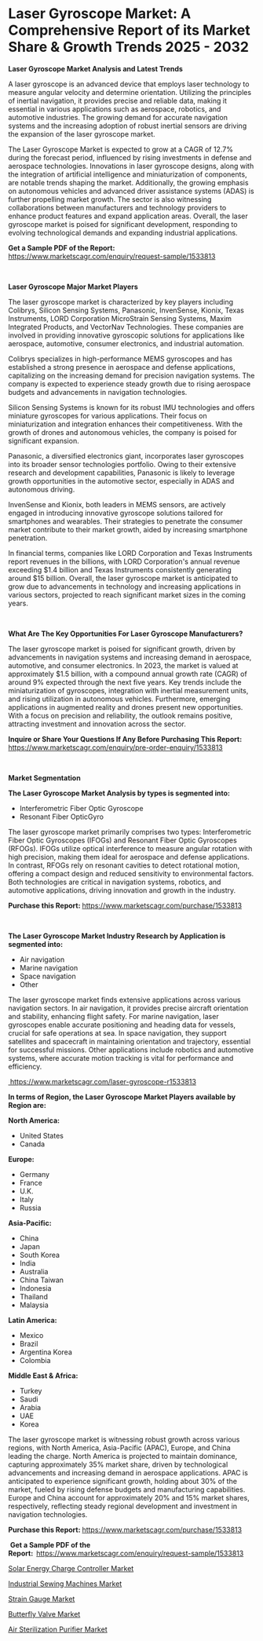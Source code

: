 <p><h1>Laser Gyroscope Market: A Comprehensive Report of its Market Share & Growth Trends 2025 - 2032</h1></p><p><strong>Laser Gyroscope Market Analysis and Latest Trends</strong></p>
<p><p>A laser gyroscope is an advanced device that employs laser technology to measure angular velocity and determine orientation. Utilizing the principles of inertial navigation, it provides precise and reliable data, making it essential in various applications such as aerospace, robotics, and automotive industries. The growing demand for accurate navigation systems and the increasing adoption of robust inertial sensors are driving the expansion of the laser gyroscope market.</p><p>The Laser Gyroscope Market is expected to grow at a CAGR of 12.7% during the forecast period, influenced by rising investments in defense and aerospace technologies. Innovations in laser gyroscope designs, along with the integration of artificial intelligence and miniaturization of components, are notable trends shaping the market. Additionally, the growing emphasis on autonomous vehicles and advanced driver assistance systems (ADAS) is further propelling market growth. The sector is also witnessing collaborations between manufacturers and technology providers to enhance product features and expand application areas. Overall, the laser gyroscope market is poised for significant development, responding to evolving technological demands and expanding industrial applications.</p></p>
<p><strong>Get a Sample PDF of the Report:&nbsp;</strong> <a href="https://www.marketscagr.com/enquiry/request-sample/1533813?utm_campaign=2114&utm_medium=2&utm_source=Github&utm_content=ia&utm_term=08042025&utm_id=laser-gyroscope">https://www.marketscagr.com/enquiry/request-sample/1533813</a></p>
<p>&nbsp;</p>
<p><strong>Laser Gyroscope Major Market Players</strong></p>
<p><p>The laser gyroscope market is characterized by key players including Colibrys, Silicon Sensing Systems, Panasonic, InvenSense, Kionix, Texas Instruments, LORD Corporation MicroStrain Sensing Systems, Maxim Integrated Products, and VectorNav Technologies. These companies are involved in providing innovative gyroscopic solutions for applications like aerospace, automotive, consumer electronics, and industrial automation.</p><p>Colibrys specializes in high-performance MEMS gyroscopes and has established a strong presence in aerospace and defense applications, capitalizing on the increasing demand for precision navigation systems. The company is expected to experience steady growth due to rising aerospace budgets and advancements in navigation technologies.</p><p>Silicon Sensing Systems is known for its robust IMU technologies and offers miniature gyroscopes for various applications. Their focus on miniaturization and integration enhances their competitiveness. With the growth of drones and autonomous vehicles, the company is poised for significant expansion.</p><p>Panasonic, a diversified electronics giant, incorporates laser gyroscopes into its broader sensor technologies portfolio. Owing to their extensive research and development capabilities, Panasonic is likely to leverage growth opportunities in the automotive sector, especially in ADAS and autonomous driving.</p><p>InvenSense and Kionix, both leaders in MEMS sensors, are actively engaged in introducing innovative gyroscope solutions tailored for smartphones and wearables. Their strategies to penetrate the consumer market contribute to their market growth, aided by increasing smartphone penetration.</p><p>In financial terms, companies like LORD Corporation and Texas Instruments report revenues in the billions, with LORD Corporation's annual revenue exceeding $1.4 billion and Texas Instruments consistently generating around $15 billion. Overall, the laser gyroscope market is anticipated to grow due to advancements in technology and increasing applications in various sectors, projected to reach significant market sizes in the coming years.</p></p>
<p>&nbsp;</p>
<p><strong>What Are The Key Opportunities For Laser Gyroscope Manufacturers?</strong></p>
<p><p>The laser gyroscope market is poised for significant growth, driven by advancements in navigation systems and increasing demand in aerospace, automotive, and consumer electronics. In 2023, the market is valued at approximately $1.5 billion, with a compound annual growth rate (CAGR) of around 9% expected through the next five years. Key trends include the miniaturization of gyroscopes, integration with inertial measurement units, and rising utilization in autonomous vehicles. Furthermore, emerging applications in augmented reality and drones present new opportunities. With a focus on precision and reliability, the outlook remains positive, attracting investment and innovation across the sector.</p></p>
<p><strong>Inquire or Share Your Questions If Any Before Purchasing This Report:</strong> <a href="https://www.marketscagr.com/enquiry/pre-order-enquiry/1533813?utm_campaign=2114&utm_medium=2&utm_source=Github&utm_content=ia&utm_term=08042025&utm_id=laser-gyroscope">https://www.marketscagr.com/enquiry/pre-order-enquiry/1533813</a></p>
<p>&nbsp;</p>
<p><strong>Market Segmentation</strong></p>
<p><strong>The Laser Gyroscope Market Analysis by types is segmented into:</strong></p>
<p><ul><li>Interferometric Fiber Optic Gyroscope</li><li>Resonant Fiber OpticGyro</li></ul></p>
<p><p>The laser gyroscope market primarily comprises two types: Interferometric Fiber Optic Gyroscopes (IFOGs) and Resonant Fiber Optic Gyroscopes (RFOGs). IFOGs utilize optical interference to measure angular rotation with high precision, making them ideal for aerospace and defense applications. In contrast, RFOGs rely on resonant cavities to detect rotational motion, offering a compact design and reduced sensitivity to environmental factors. Both technologies are critical in navigation systems, robotics, and automotive applications, driving innovation and growth in the industry.</p></p>
<p><strong>Purchase this Report:&nbsp;</strong><a href="https://www.marketscagr.com/purchase/1533813?utm_campaign=2114&utm_medium=2&utm_source=Github&utm_content=ia&utm_term=08042025&utm_id=laser-gyroscope">https://www.marketscagr.com/purchase/1533813</a></p>
<p>&nbsp;</p>
<p><strong>The Laser Gyroscope Market Industry Research by Application is segmented into:</strong></p>
<p><ul><li>Air navigation</li><li>Marine navigation</li><li>Space navigation</li><li>Other</li></ul></p>
<p><p>The laser gyroscope market finds extensive applications across various navigation sectors. In air navigation, it provides precise aircraft orientation and stability, enhancing flight safety. For marine navigation, laser gyroscopes enable accurate positioning and heading data for vessels, crucial for safe operations at sea. In space navigation, they support satellites and spacecraft in maintaining orientation and trajectory, essential for successful missions. Other applications include robotics and automotive systems, where accurate motion tracking is vital for performance and efficiency.</p></p>
<p><a href="https://www.marketscagr.com/laser-gyroscope-r1533813?utm_campaign=2114&utm_medium=2&utm_source=Github&utm_content=ia&utm_term=08042025&utm_id=laser-gyroscope">&nbsp;https://www.marketscagr.com/laser-gyroscope-r1533813</a></p>
<p><strong>In terms of Region, the Laser Gyroscope Market Players available by Region are:</strong></p>
<p>
    <p> <strong> North America: </strong>
        <ul>
            <li>United States</li>
            <li>Canada</li>
        </ul>
        </p> 
    <p> <strong> Europe: </strong>
        <ul>
            <li>Germany</li>
            <li>France</li>
            <li>U.K.</li>
            <li>Italy</li>
            <li>Russia</li>
        </ul>
        </p> 
    <p> <strong> Asia-Pacific: </strong>
        <ul>
            <li>China</li>
            <li>Japan</li>
            <li>South Korea</li>
            <li>India</li>
            <li>Australia</li>
            <li>China Taiwan</li>
            <li>Indonesia</li>
            <li>Thailand</li>
            <li>Malaysia</li>
        </ul>
        </p> 
    <p> <strong> Latin America: </strong>
        <ul>
            <li>Mexico</li>
            <li>Brazil</li>
            <li>Argentina Korea</li>
            <li>Colombia</li>
        </ul>
        </p> 
    <p> <strong> Middle East & Africa: </strong>
        <ul>
            <li>Turkey</li>
            <li>Saudi</li>
            <li>Arabia</li>
            <li>UAE</li>
            <li>Korea</li>
        </ul>
    </p>
    </p>
<p><p>The laser gyroscope market is witnessing robust growth across various regions, with North America, Asia-Pacific (APAC), Europe, and China leading the charge. North America is projected to maintain dominance, capturing approximately 35% market share, driven by technological advancements and increasing demand in aerospace applications. APAC is anticipated to experience significant growth, holding about 30% of the market, fueled by rising defense budgets and manufacturing capabilities. Europe and China account for approximately 20% and 15% market shares, respectively, reflecting steady regional development and investment in navigation technologies.</p></p>
<p><strong>Purchase this Report: </strong><a href="https://www.marketscagr.com/purchase/1533813?utm_campaign=2114&utm_medium=2&utm_source=Github&utm_content=ia&utm_term=08042025&utm_id=laser-gyroscope">https://www.marketscagr.com/purchase/1533813</a></p>
<p>&nbsp;<strong>Get a Sample PDF of the Report:&nbsp;&nbsp;</strong><a href="https://www.marketscagr.com/enquiry/request-sample/1533813?utm_campaign=2114&utm_medium=2&utm_source=Github&utm_content=ia&utm_term=08042025&utm_id=laser-gyroscope">https://www.marketscagr.com/enquiry/request-sample/1533813</a></p>
<p><strong></strong></p>
<p><p><a href="https://github.com/sentoljinqiu/Market-Research-Report-List-1/blob/main/solar-energy-charge-controller-market.md?utm_campaign=2114&utm_medium=2&utm_source=Github&utm_content=ia&utm_term=08042025&utm_id=laser-gyroscope">Solar Energy Charge Controller Market</a></p><p><a href="https://github.com/vandelmanize/Market-Research-Report-List-1/blob/main/industrial-sewing-machines-market.md?utm_campaign=2114&utm_medium=2&utm_source=Github&utm_content=ia&utm_term=08042025&utm_id=laser-gyroscope">Industrial Sewing Machines Market</a></p><p><a href="https://github.com/saribuissawi/Market-Research-Report-List-1/blob/main/strain-gauge-market.md?utm_campaign=2114&utm_medium=2&utm_source=Github&utm_content=ia&utm_term=08042025&utm_id=laser-gyroscope">Strain Gauge Market</a></p><p><a href="https://github.com/gilerzelko7a/Market-Research-Report-List-1/blob/main/butterfly-valve-market.md?utm_campaign=2114&utm_medium=2&utm_source=Github&utm_content=ia&utm_term=08042025&utm_id=laser-gyroscope">Butterfly Valve Market</a></p><p><a href="https://github.com/kecixayaab/Market-Research-Report-List-1/blob/main/air-sterilization-purifier-market.md?utm_campaign=2114&utm_medium=2&utm_source=Github&utm_content=ia&utm_term=08042025&utm_id=laser-gyroscope">Air Sterilization Purifier Market</a></p></p>